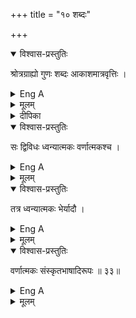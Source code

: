 +++
title = "१० शब्दः"

+++

<details open><summary>विश्वास-प्रस्तुतिः</summary>

श्रोत्रग्राह्यो गुणः शब्दः आकाशमात्रवृत्तिः ।
</details>

<details><summary>Eng A</summary>

Sound is that quality which can be cognised by the ear, which resides only in Ether.
</details>

<details><summary>मूलम्</summary>

श्रोत्रग्राह्यो गुणः शब्दः आकाशमात्रवृत्तिः ।
</details>

<details><summary>दीपिका</summary>

शब्दं लक्षयति **श्रोत्रेति**। शब्दत्वेऽतिव्याप्तिवारणाय गुणपदम्। रूपादावतिव्याप्तिवारणाय श्रोत्रेति। शब्दास्त्रिविधः \- संयोगजः, विभागजः, शब्दजश्चेति। त्यत्र आद्यो भेरीदण्डसंयोगजन्यः। द्वितीयो वंशे पाट्यमाने दलद्वयविभागजन्यश्चटचटाशब्दः। भेर्यादिदेशमारभ्य श्रोत्रदेशपर्यन्तं द्वितीयादिशब्दाः शब्दजाः।
</details>


<details open><summary>विश्वास-प्रस्तुतिः</summary>

सः द्विविधः ध्वन्यात्मकः वर्णात्मकश्च ।
</details>

<details><summary>Eng A</summary>

It is of two types - Inarticulate and Articulate
</details>

<details><summary>मूलम्</summary>

सः द्विविधः ध्वन्यात्मकः वर्णात्मकश्च ।
</details>


<details open><summary>विश्वास-प्रस्तुतिः</summary>

तत्र ध्वन्यात्मकः भेर्यादौ ।
</details>

<details><summary>Eng A</summary>

Sound emanating from Drum, etc is inarticulate
</details>

<details><summary>मूलम्</summary>

तत्र ध्वन्यात्मकः भेर्यादौ ।
</details>


<details open><summary>विश्वास-प्रस्तुतिः</summary>

वर्णात्मकः संस्कृतभाषादिरूपः ॥ ३३॥
</details>

<details><summary>Eng A</summary>

Phonetic sounds in the form of syllables of languages like Samskrit, etc is inarticulate
</details>

<details><summary>मूलम्</summary>

वर्णात्मकः संस्कृतभाषादिरूपः ॥ ३३॥
</details>
